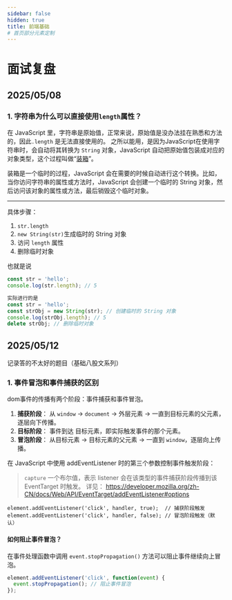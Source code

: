 ```yaml
---
sidebar: false
hidden: true
title: 前端基础
# 首页部分元素定制
---
```

# 面试复盘
## 2025/05/08

### 1. 字符串为什么可以直接使用`length`属性？

在 JavaScript 里，字符串是原始值，正常来说，原始值是没办法挂在熟悉和方法的，因此`.length` 是无法直接使用的。
之所以能用，是因为JavaScript在使用字符串时，会自动将其转换为 `String` 对象，JavaScript 自动把原始值包装成对应的对象类型，这个过程叫做“[装箱](http://developer.mozilla.org/zh-CN/docs/Glossary/Primitive "装箱")”。

装箱是一个临时的过程，JavaScript 会在需要的时候自动进行这个转换。比如，当你访问字符串的属性或方法时，JavaScript 会创建一个临时的 String 对象，然后访问该对象的属性或方法，最后销毁这个临时对象。

---
具体步骤：

1. `str.length` 
2. `new String(str)`生成临时的 String 对象
3.  访问 `length` 属性
4.  删除临时对象

也就是说
```javascript
const str = 'hello';
console.log(str.length); // 5

实际进行的是
const str = 'hello';
const strObj = new String(str); // 创建临时的 String 对象
console.log(strObj.length); // 5
delete strObj; // 删除临时对象

```

## 2025/05/12
记录答的不太好的题目（基础八股文系列）

### 1. 事件冒泡和事件捕获的区别
dom事件的传播有两个阶段：事件捕获和事件冒泡。
1. **捕获阶段**：
从 `window` → `document` → 外层元素 → 一直到目标元素的父元素，逐层向下传播。
2. **目标阶段**：
事件到达 目标元素，即实际触发事件的那个元素。
3. **冒泡阶段**：
从目标元素 → 目标元素的父元素 → 一直到 `window`，逐层向上传播。


在 JavaScript 中使用 addEventListener 时的第三个参数控制事件触发阶段：

>  `capture` 一个布尔值，表示 listener 会在该类型的事件捕获阶段传播到该 EventTarget 时触发。
详见：
 https://developer.mozilla.org/zh-CN/docs/Web/API/EventTarget/addEventListener#options

```
element.addEventListener('click', handler, true);  // 捕获阶段触发
element.addEventListener('click', handler, false); // 冒泡阶段触发（默认）

```
#### 如何阻止事件冒泡？
在事件处理函数中调用 `event.stopPropagation()` 方法可以阻止事件继续向上冒泡。
```javascript
element.addEventListener('click', function(event) {
  event.stopPropagation(); // 阻止事件冒泡
});
```
